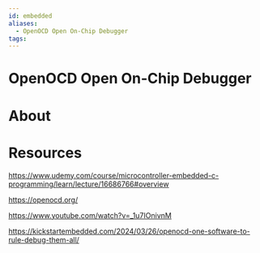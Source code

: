 ```yaml
---
id: embedded
aliases:
  - OpenOCD Open On-Chip Debugger
tags:
---
```


# OpenOCD Open On-Chip Debugger

# About

# Resources

https://www.udemy.com/course/microcontroller-embedded-c-programming/learn/lecture/16686766#overview

https://openocd.org/

https://www.youtube.com/watch?v=_1u7IOnivnM

https://kickstartembedded.com/2024/03/26/openocd-one-software-to-rule-debug-them-all/
